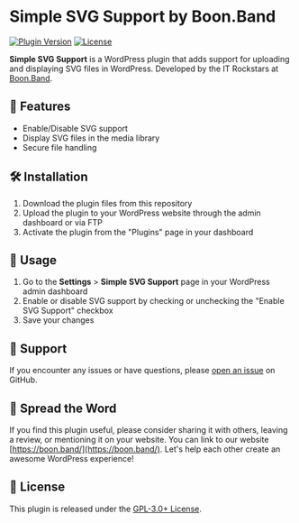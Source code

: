 # Simple SVG Support by Boon.Band

[![Plugin Version](https://img.shields.io/badge/version-1.0.1-blue)](https://github.com/BoonBand/Simple-SVG-Support)
[![License](https://img.shields.io/badge/license-GPL--3.0%2B-green)](https://www.gnu.org/licenses/gpl-3.0.html)

**Simple SVG Support** is a WordPress plugin that adds support for uploading and displaying SVG files in WordPress. Developed by the IT Rockstars at [Boon.Band](https://boon.band/).

## 🚀 Features

- Enable/Disable SVG support
- Display SVG files in the media library
- Secure file handling

## 🛠️ Installation

1. Download the plugin files from this repository
2. Upload the plugin to your WordPress website through the admin dashboard or via FTP
3. Activate the plugin from the "Plugins" page in your dashboard

## 📝 Usage

1. Go to the **Settings** > **Simple SVG Support** page in your WordPress admin dashboard
2. Enable or disable SVG support by checking or unchecking the "Enable SVG Support" checkbox
3. Save your changes

## 🌟 Support

If you encounter any issues or have questions, please [open an issue](https://github.com/BoonBand/Simple-SVG-Support/issues) on GitHub.

## 📣 Spread the Word

If you find this plugin useful, please consider sharing it with others, leaving a review, or mentioning it on your website. You can link to our website [https://boon.band/](https://boon.band/). Let's help each other create an awesome WordPress experience!

## 📜 License

This plugin is released under the [GPL-3.0+ License](https://www.gnu.org/licenses/gpl-3.0.html).

